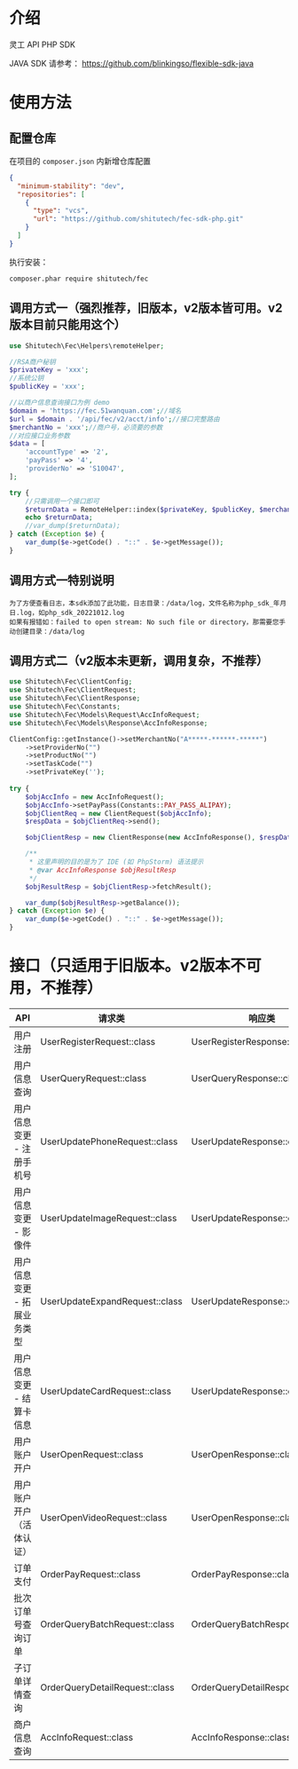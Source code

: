 # 介绍

灵工 API PHP SDK

JAVA SDK 请参考： https://github.com/blinkingso/flexible-sdk-java

# 使用方法

## 配置仓库

在项目的 ``composer.json`` 内新增仓库配置

```json
{
  "minimum-stability": "dev",
  "repositories": [
    {
      "type": "vcs",
      "url": "https://github.com/shitutech/fec-sdk-php.git"
    }
  ]
}
```

执行安装：

```shell
composer.phar require shitutech/fec
```

## 调用方式一（强烈推荐，旧版本，v2版本皆可用。v2版本目前只能用这个）

```php
use Shitutech\Fec\Helpers\remoteHelper;

//RSA商户秘钥
$privateKey = 'xxx';
//系统公钥
$publicKey = 'xxx';

//以商户信息查询接口为例 demo
$domain = 'https://fec.51wanquan.com';//域名
$url = $domain . '/api/fec/v2/acct/info';//接口完整路由
$merchantNo = 'xxx';//商户号，必须要的参数
//对应接口业务参数
$data = [
    'accountType' => '2',
    'payPass' => '4',
    'providerNo' => 'S10047',
];

try {
    //只需调用一个接口即可
    $returnData = RemoteHelper::index($privateKey, $publicKey, $merchantNo, $data, $url);
    echo $returnData;
    //var_dump($returnData);
} catch (Exception $e) {
    var_dump($e->getCode() . "::" . $e->getMessage());
}

```

## 调用方式一特别说明
```
为了方便查看日志，本sdk添加了此功能，日志目录：/data/log，文件名称为php_sdk_年月日.log，如php_sdk_20221012.log
如果有报错如：failed to open stream: No such file or directory，那需要您手动创建目录：/data/log
```

## 调用方式二（v2版本未更新，调用复杂，不推荐）

```php
use Shitutech\Fec\ClientConfig;
use Shitutech\Fec\ClientRequest;
use Shitutech\Fec\ClientResponse;
use Shitutech\Fec\Constants;
use Shitutech\Fec\Models\Request\AccInfoRequest;
use Shitutech\Fec\Models\Response\AccInfoResponse;

ClientConfig::getInstance()->setMerchantNo("A*****-******-*****")
    ->setProviderNo("")
    ->setProductNo("")
    ->setTaskCode("")
    ->setPrivateKey('');
    
try {
    $objAccInfo = new AccInfoRequest();
    $objAccInfo->setPayPass(Constants::PAY_PASS_ALIPAY);
    $objClientReq = new ClientRequest($objAccInfo);
    $respData = $objClientReq->send();

    $objClientResp = new ClientResponse(new AccInfoResponse(), $respData);

    /**
     * 这里声明的目的是为了 IDE (如 PhpStorm) 语法提示
     * @var AccInfoResponse $objResultResp
     */
    $objResultResp = $objClientResp->fetchResult();

    var_dump($objResultResp->getBalance());
} catch (Exception $e) {
    var_dump($e->getCode() . "::" . $e->getMessage());
}

```

# 接口（只适用于旧版本。v2版本不可用，不推荐）

| API             | 请求类                   | 响应类                    |
|-----------------|-----------------------|------------------------|
| 用户注册            | UserRegisterRequest::class | UserRegisterResponse::class |
| 用户信息查询          | UserQueryRequest::class | UserQueryResponse::class |
| 用户信息变更 - 注册手机号  | UserUpdatePhoneRequest::class | UserUpdateResponse::class |
| 用户信息变更 - 影像件    | UserUpdateImageRequest::class | UserUpdateResponse::class |
| 用户信息变更 - 拓展业务类型 | UserUpdateExpandRequest::class | UserUpdateResponse::class |
| 用户信息变更 - 结算卡信息  | UserUpdateCardRequest::class | UserUpdateResponse::class |
| 用户账户开户          | UserOpenRequest::class | UserOpenResponse::class |
| 用户账户开户（活体认证）    | UserOpenVideoRequest::class | UserOpenResponse::class |
| 订单支付            | OrderPayRequest::class  | OrderPayResponse::class |
| 批次订单号查询订单       | OrderQueryBatchRequest::class  | OrderQueryBatchResponse::class |
| 子订单详情查询         | OrderQueryDetailRequest::class | OrderQueryDetailResponse::class |
| 商户信息查询          | AccInfoRequest::class | AccInfoResponse::class |
